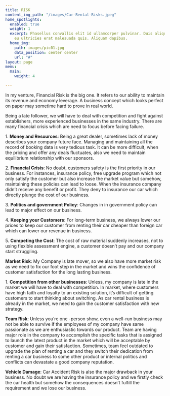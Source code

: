 ```yaml
---
title: RISK
content_img_path: "/images/Car-Rental-Risks.jpeg"
home_spotlights:
  enabled: true
  weight: 1
  excerpt: Phasellus convallis elit id ullamcorper pulvinar. Duis aliquam turpis mauris,
    eu ultricies erat malesuada quis. Aliquam dapibus.
  home_img:
    path: images/pic01.jpg
    data_position: center center
    url: "#"
layout: page
menu:
  main:
    weight: 4

---
```

In my venture, Financial Risk is the big one. It refers to our ability to maintain its revenue and economy leverage. A business concept which looks perfect on paper may sometime hard to prove in real world.

Being a late follower, we will have to deal with competition and fight against establishers, more experienced businesses in the same industry. There are many financial crisis which are need to focus before facing failure.

1\. **Money and Resources**: Being a great dealer, sometimes lack of money describes your company future face. Managing and maintaining all the record of booking data is very tedious task. It can be more difficult, when the pricing and offer any deals fluctuates, also we need to maintain equilibrium relationship with our sponsors.

2\. **Financial Crisis**: No doubt, customers safety is the first priority in our business. For instances, insurance policy, free upgrade program which not only satisfy the customer but also increase the market value but somehow, maintaining these policies can lead to loose. When the insurance company didn’t receive any benefit or profit. They deny to insurance our car which directly plunge the cost of our business.

3\. **Politics and government Policy**: Changes in in government policy can lead to major effect on our business.

4\. **Keeping your Customers**: For long-term business, we always lower our prices to keep our customer from renting their car cheaper than foreign car which can lower our revenue in business.

5\. **Competing the Cost**: The cost of raw material suddenly increases, not to using flexible assessment engine, a customer doesn’t pay and our company start struggling.

**Market Risk**: My Company is late mover, so we also have more market risk as we need to fix our foot step in the market and wins the confidence of customer satisfaction for the long lasting business.

1\. **Competition from other businesses**: Unless, my company is late in the market we will have to deal with competition. In market, where customers have high faith and loyalty to an existing solution, it’s difficult of getting customers to start thinking about switching. As car rental business is already in the market, we need to gain the customer satisfaction with new strategy.

**Team Risk**: Unless you’re one -person show, even a well-run business may not be able to survive if the employees of my company have same passionate as we are enthusiastic towards our product. Team are having major role in the company to accomplish the specific tasks that is assigned to launch the latest product in the market which will be acceptable by customer and gain their satisfaction. Sometimes, team feel outdated to upgrade the plan of renting a car and they switch their dedication from renting a car business to some other product or internal politics and conflicts can devastate a good company reputation.

**Vehicle Damage**: Car Accident Risk is also the major drawback in your business. No doubt we are having the insurance policy and we firstly check the car health but somehow the consequences doesn’t fulfill the requirement and we lose our business.